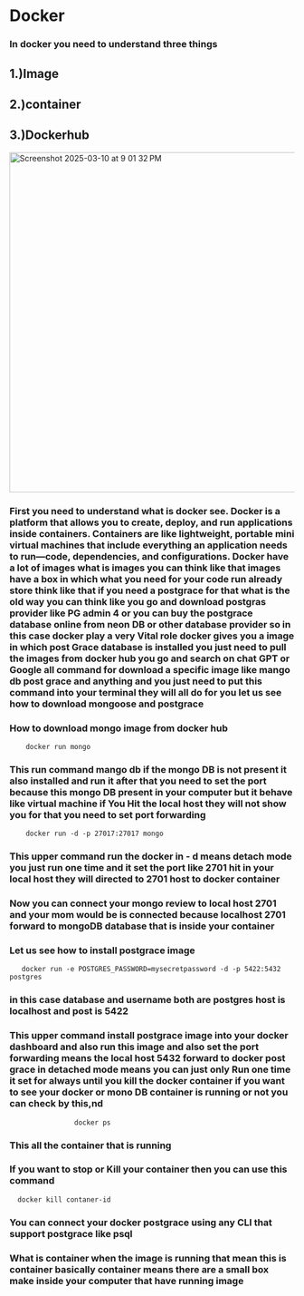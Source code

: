# Docker 
### In docker you need to understand three things 
## 1.)Image 
## 2.)container 
## 3.)Dockerhub 
<img width="600" alt="Screenshot 2025-03-10 at 9 01 32 PM" src="https://github.com/user-attachments/assets/b2aa6990-1904-4e3f-94ba-949deae36182" />


### First you need to understand what is docker see. Docker is a platform that allows you to create, deploy, and run applications inside containers. Containers are like lightweight, portable mini virtual machines that include everything an application needs to run—code, dependencies, and configurations. Docker have a lot of images what is images you can think like that images have a box in which what you need for your code run already store think like that if you need a postgrace for that what is the old way you can think like you go and download postgras provider like PG admin 4 or you can buy the postgrace database online from neon DB or other database provider so in this case docker play a very Vital role docker gives you a image in which post Grace database is installed you just need to pull the images from docker hub you go and search on chat GPT or Google all command for download a specific image like mango db post grace and anything and you just need to put this command into your terminal they will all do for you let us see how to download mongoose and postgrace 
### How to download mongo image from docker hub 

        docker run mongo 
### This run command mango db if the mongo DB is not present it also installed and run it after that you need to set the port because this mongo DB present in your computer but it behave like virtual machine if You Hit the local host they will not show you for that you need to set port forwarding 
 
        docker run -d -p 27017:27017 mongo 

### This upper command run the docker in - d means detach mode you just run one time and it set the port like 2701 hit in your local host they will directed to 2701 host to docker container 

### Now you can connect your mongo review to local host 2701 and your mom would be is connected because localhost 2701 forward to mongoDB database that is inside your container 

### Let us see how to install postgrace image 

       docker run -e POSTGRES_PASSWORD=mysecretpassword -d -p 5422:5432 postgres 
### in this case database and username both are postgres host is localhost and post is 5422

### This upper command install postgrace image into your docker dashboard and also run this image and also set the port forwarding means the local host 5432 forward to docker post grace in detached mode means you can just only Run one time it set for always until you kill the docker container if you want to see your docker or mono DB container is running or not you can check by this,nd 

                    docker ps 
### This all the container that is running 
### If you want to stop or Kill your container then you can use this command 

      docker kill contaner-id 

### You can connect your docker postgrace using any CLI that support postgrace like psql 


### What is container when the image is running that mean this is container basically container means there are a small box make inside your computer that have running image 
